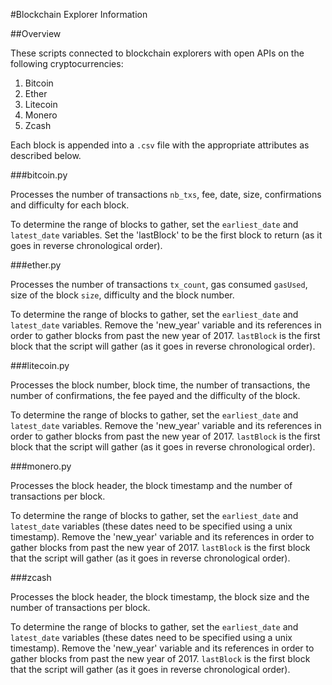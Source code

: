 #Blockchain Explorer Information

##Overview

These scripts connected to blockchain explorers with open APIs on the following cryptocurrencies:

1. Bitcoin
2. Ether
3. Litecoin
4. Monero
5. Zcash

Each block is appended into a `.csv` file with the appropriate attributes as described below.

###bitcoin.py

Processes the number of transactions `nb_txs`, fee, date, size, confirmations and difficulty  for each block.

To determine the range of blocks to gather, set the `earliest_date` and `latest_date` variables. Set the 'lastBlock' to be the first block to return (as it goes in reverse chronological order).

###ether.py

Processes the number of transactions `tx_count`, gas consumed `gasUsed`, size of the block `size`, difficulty and the block number.

To determine the range of blocks to gather, set the `earliest_date` and `latest_date` variables. Remove the 'new_year' variable and its references in order to gather blocks from past the new year of 2017. `lastBlock` is the first block that the script will gather (as it goes in reverse chronological order).

###litecoin.py

Processes the block number, block time, the number of transactions, the number of confirmations, the fee payed and the difficulty of the block.

To determine the range of blocks to gather, set the `earliest_date` and `latest_date` variables. Remove the 'new_year' variable and its references in order to gather blocks from past the new year of 2017. `lastBlock` is the first block that the script will gather (as it goes in reverse chronological order).

###monero.py

Processes the block header, the block timestamp and the number of transactions per block.

To determine the range of blocks to gather, set the `earliest_date` and `latest_date` variables (these dates need to be specified using a unix timestamp). Remove the 'new_year' variable and its references in order to gather blocks from past the new year of 2017. `lastBlock` is the first block that the script will gather (as it goes in reverse chronological order).

###zcash

Processes the block header, the block timestamp, the block size and the number of transactions per block.

To determine the range of blocks to gather, set the `earliest_date` and `latest_date` variables (these dates need to be specified using a unix timestamp). Remove the 'new_year' variable and its references in order to gather blocks from past the new year of 2017. `lastBlock` is the first block that the script will gather (as it goes in reverse chronological order).
